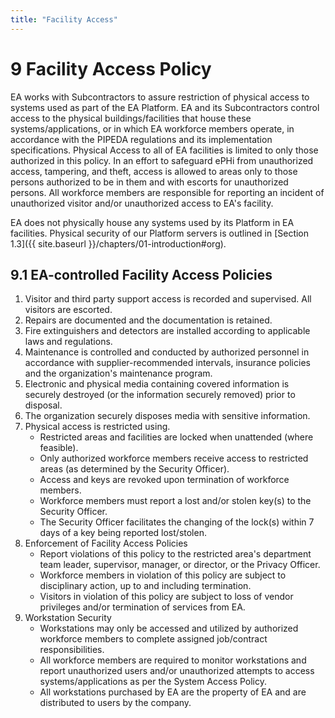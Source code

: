 ```yaml
---
title: "Facility Access"
---
```


# 9​ Facility Access Policy
EA works with Subcontractors to assure restriction of physical access to systems used as part of the EA Platform. EA and its Subcontractors control access to the physical buildings/facilities that house these systems/applications, or in which EA workforce members operate, in accordance with the PIPEDA regulations and its implementation specifications. Physical Access to all of EA facilities is limited to only those authorized in this policy. In an effort to safeguard ePHi from unauthorized access, tampering, and theft, access is allowed to areas only to those persons authorized to be in them and with escorts for unauthorized persons. All workforce members are responsible for reporting an incident of unauthorized visitor and/or unauthorized access to EA's facility.

EA does not physically house any systems used by its Platform in EA facilities. Physical security of our Platform servers is outlined in [Section 1.3]({{ site.baseurl }}/chapters/01-introduction#org).

## ​9.1​ EA-controlled Facility Access Policies
1. Visitor and third party support access is recorded and supervised. All visitors are escorted.
1. Repairs are documented and the documentation is retained.
1. Fire extinguishers and detectors are installed according to applicable laws and regulations.
1. Maintenance is controlled and conducted by authorized personnel in accordance with supplier-recommended intervals, insurance policies and the organization's maintenance program.
1. Electronic and physical media containing covered information is securely destroyed (or the information securely removed) prior to disposal.
1. The organization securely disposes media with sensitive information.
1. Physical access is restricted using.
    * Restricted areas and facilities are locked when unattended (where feasible).
    * Only authorized workforce members receive access to restricted areas (as determined by the Security Officer).
    * Access and keys are revoked upon termination of workforce members.
    * Workforce members must report a lost and/or stolen key(s) to the Security Officer.
    * The Security Officer facilitates the changing of the lock(s) within 7 days of a key being reported lost/stolen.
1. Enforcement of Facility Access Policies
    * Report violations of this policy to the restricted area's department team leader, supervisor, manager, or director, or the Privacy Officer.
    * Workforce members in violation of this policy are subject to disciplinary action, up to and including termination.
    * Visitors in violation of this policy are subject to loss of vendor privileges and/or termination of services from EA.
1. Workstation Security
    * Workstations may only be accessed and utilized by authorized workforce members to complete assigned job/contract responsibilities.
    * All workforce members are required to monitor workstations and report unauthorized users and/or unauthorized attempts to access systems/applications as per the System Access Policy.
    * All workstations purchased by EA are the property of EA and are distributed to users by the company.
